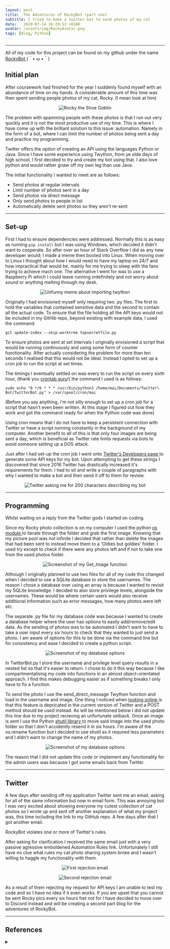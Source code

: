 ```yaml
---
layout: post
title:  The Adventures of RockyBot (part one)
subtitle: I tried to make a twitter bot to send photos of my cat
date:   2020-07-14 16:29:53 +0100
avatar: /assets/img/RockyAvatar.png
tags: [Blog, Python]
---
```


---


All of my code for this project can be found on my github under the name <a href="https://github.com/1320071/RockyBot"> RockyBot </a> (＾• ω •＾)


## Initial plan 

After coursework had finished for the year I suddenly found myself with an abundance of time on my hands. A considerable amount of this time was then spent sending people photos of my cat, Rocky. (I mean look at him)

<p align="center">
  <img src="/assets/img/ShoeGoblin.jpg" alt="Rocky the Shoe Goblin"/>
</p>

The problem with spamming people with these photos is that I run out very quickly and it is not the most productive use of my time. This is where I have come up with the brilliant solution to this issue: automation. Namely in the form of a bot, where I can limit the number of photos being sent a day and practice my programming.


Twitter offers the option of creating an API using the languages Python or Java. Since I have some experience using Twython, from ye olde days of high school, I first decided to try and create my bot using that. I also love python and would rather gnaw off my own leg than use Java.

The initial functionality I wanted to meet are as follows:

- Send photos at regular intervals
- Limit number of photos sent in a day
- Send photos via direct message
- Only send photos to people in list
- Automatically delete sent photos so they aren't re-sent

---

## Set-up

First I had to ensure dependencies were addressed. Normally this is as easy as running `pip install` but I was using Windows, which decided it didn't want to cooperate.
So after over an hour of Stack Overflow I did as any new developer would; I made a meme then booted into Linux.
When moving over to Linux I thought about how I would need to have my laptop on 24/7 and how impractical that would be, mainly for me trying to sleep with the fans trying to achieve mach one.
The alternative I went for was to use a Raspberry Pi which I could leave running indefinitely and not worry about sound or anything melting through my desk.

<p align="center">
  <img src="/assets/img/meme.jpg" alt="Unfunny meme about importing twython" />
</p>

Originally I had envisioned myself only requiring two .py files. The first to hold the variables that contained sensitive data and the second to contain all the actual code.
To ensure that the file holding all the API keys would not be included in my GitHib repo, beyond existing with example data, I used the command: 

`git update-index --skip-worktree topsecretfile.py `  

To ensure photos are sent at set intervals I originally envisioned a script that would be running continuously and using some form of counter functionality. After actually considering the problem for more than ten seconds I realised that this would not be ideal. Instead I opted to set up a cron job to run the script at set times.

The timings I eventually settled on was every to run the script on every sixth hour, (thank you <a href="https://crontab.guru/#0_*/6_*_*_*">crontab guru</a>!) the command I used is as follows:

`sudo echo "0 */6 * * * /usr/bin/python3 /home/mai/Documents/Twitter\ Bot/TwitterBot.py" > /var/spool/cron/mai` 

(Before you say anything, i'm not silly enough to set up a cron job for a script that hasn't even been written. At this stage I figured out how they work and got the command ready for when the Python code was done)

Using cron means that I do not have to keep a persistent connection with Twitter or have a script running constantly in the background of my computer. Another benefit to all of this is that only four images are being sent a day, which is beneficial as Twitter rate limits requests via bots to avoid someone setting up a DOS attack.

Just after I had set-up the cron job I went onto <a href="https://developer.twitter.com/en"> Twitter's Developers page </a> to generate some API keys for my bot. Upon attempting to get these strings I discovered that since 2016 Twitter has drastically increased it's requirements for them. I had to sit and write a couple of paragraphs with why I wanted to make a bot and then send it off to them for review.
<p align="center">
  <img src="/assets/img/twitteressay1.png" alt="Twitter asking me for 200 characters describing my bot" />
</p>


---

## Programming

Whilst waiting on a reply from the Twitter gods I started on coding.

Since my Rocky photo collection is on my computer I used the python <a href="https://docs.python.org/3.6/library/os.html"> os module </a> to iterate through the folder and grab the first image. Knowing that my picture pool was not infinite I decided that rather than delete the images that had been sent to instead move them to a 'Oldies but goldies' folder. I used try except to check if there were any photos left and if not to take one from the used photos folder.

<p align="center">
  <img src="/assets/img/GetImage.PNG" alt="Screenshot of my Get_Image function" />
</p>

Although I originally planned to use two files for all of my code this changed when I decided to use a SQLite database to store the usernames. The reason I chose a database over using an array is because I wanted to revisit my SQLite knowledge. I decided to also store privilege levels, alongside the usernames. These would be where certain users would also receive additional information such as error messages, how many photos were left etc. 

The separate .py file for my database code was because I wanted to create a database helper where the user has options to easily add/remove/edit data. As the sending of photos was to be automated I didn't want to have to take a user input every six hours to check that they wanted to just send a photo. I am aware of options for this to be done via the command line but for consistency and ease I decided to create a python script. 

<p align="center">
  <img src="/assets/img/DBOptions.PNG" alt="Screenshot of my database options" />
</p>

In TwitterBot.py I store the username and privlege level query results in a nested list so that it's easier to return. I chose to do it this way because I like compartmentalising my code into functions in an almost object-orientated approach. I find this makes debugging easier as if something breaks I only have to fix a function. 

To send the photo I use the send_direct_message Twython function and load in the username and image. One thing I noticed when <a href="https://developer.twitter.com/en/docs/direct-messages/sending-and-receiving/guides/direct-message-migration">looking online </a>is that this feature is depricated in the current version of Twitter and a POST method should be used instead. As will be mentioned below I did not update this line due to my project recieving an unfortunate setback. 
Once an image is sent I use the Python <a href="https://docs.python.org/3/library/shutil.html"> shutil library </a> to move said image into the used photo folder so that I don't accidently resend it in six hours. I'm aware of the os.rename function but I decided to use shutil as it required less parameters and I didn't want to change the name of my photos.

<p align="center">
  <img src="/assets/img/SendandGetPics.PNG" alt="Screenshot of my database options" />
</p>

The reason that I did not update this code or implement any functionality for the admin users was because I got some emails back from Twitter.

---

## Twitter 

A few days after sending off my application Twitter sent me an email, asking for all of the same information but now in email form. This was annoying but I was very excited about showing everyone my cutest collection of cat photos so  I wrote up and sent off another explanation of what my project was, this time including the link to my GitHub repo. A few days after that I got another email. 

RockyBot violates one or more of Twitter's rules.

After asking for clarification I received the same email just with a very passive agressive emboldened Automation Rules link. Unfortunately I still have no clue what rules my cat photo sharing system broke and I wasn't willing to haggle my functionality with them.

<p align="center">
  <img src="/assets/img/no1.PNG" alt="First rejection email" />
</p>

<p align="center">
  <img src="/assets/img/no2.PNG" alt="Second rejection email" />
</p>

As a result of them rejecting my request for API keys I am unable to test my code and so I have no idea if it even works. If you are upset that you cannot be sent Rocky pics every six hours fret not for I have decided to move over to Discord instead and will be creating a second part blog for the adventures of RockyBot.

---


## References
<details>
 <summary markdown="span"></summary>
Crontab guru: <a href="https://crontab.guru"> https://crontab.guru </a> <br/>

Twitter Developers: <a href="https://developer.twitter.com/en">https://developer.twitter.com/en</a> <br/>

Python os documentation: <a href="https://docs.python.org/3.6/library/os.html">https://docs.python.org/3.6/library/os.html</a> <br/>

Python shutil documentation: <a href="https://docs.python.org/3/library/shutil.html">https://docs.python.org/3/library/shutil.html</a> <br/>

Twitter's rules: <a href="https://developer.twitter.com/en/developer-terms/agreement-and-policy"> Developer Agreement and Policy </a>, <a href="https://help.twitter.com/en/rules-and-policies/twitter-automation"> Automation Rules </a> & <a href="https://help.twitter.com/en/rules-and-policies/twitter-rules"> General rules</a>
</details>
